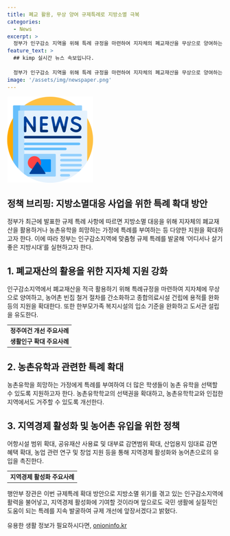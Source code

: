 ```yaml
---
title: 폐교 활용, 무상 양여 규제특례로 지방소멸 극복
categories:
  - News
excerpt: >
  정부가 인구감소 지역을 위해 특례 규정을 마련하여 지자체의 폐교재산을 무상으로 양여하는 방안을 발표했다. 또한 농촌유학을 위한 특례 신설과 주택 구입·임대 비용 부담 완화 등으로 지방소멸에 대응하고 지역 활력을 높일 계획이다. 특히 규제특례 확대 방안은 중앙부처 자체 발굴 등을 통해 국민과 기업이 현장에서 체감할 수 있는 제도 중심으로 국가적 과제에 효과적으로 대응하기 위한 것이며, 이를 통해 어디서나 살기 좋은 지방시대를 실현하고자 한다.
feature_text: >
  ## kimp 실시간 뉴스 속보입니다.

  정부가 인구감소 지역을 위해 특례 규정을 마련하여 지자체의 폐교재산을 무상으로 양여하는 방안을 발표했다. 또한 농촌유학을 위한 특례 신설과 주택 구입·임대 비용 부담 완화 등으로 지방소멸에 대응하고 지역 활력을 높일 계획이다. 특히 규제특례 확대 방안은 중앙부처 자체 발굴 등을 통해 국민과 기업이 현장에서 체감할 수 있는 제도 중심으로 국가적 과제에 효과적으로 대응하기 위한 것이며, 이를 통해 어디서나 살기 좋은 지방시대를 실현하고자 한다.
image: '/assets/img/newspaper.png'
---
```


<p><img src="/assets/img/newspaper.png" alt="kimplant 속보" /></p>

<h2 data-ke-size="size26">정책 브리핑: 지방소멸대응 사업을 위한 특례 확대 방안</h2>

<p data-ke-size="size16">정부가 최근에 발표한 규제 특례 사항에 따르면 지방소멸 대응을 위해 지자체의 폐교재산을 활용하거나 농촌유학을 희망하는 가정에 특례를 부여하는 등 다양한 지원을 확대하고자 한다. 이에 따라 정부는 인구감소지역에 맞춤형 규제 특례를 발굴해 ‘어디서나 살기 좋은 지방시대’를 실현하고자 한다.</p>

<h2 data-ke-size="size21">1. 폐교재산의 활용을 위한 지자체 지원 강화</h2>

<p data-ke-size="size16">인구감소지역에서 폐교재산을 적극 활용하기 위해 특례규정을 마련하여 지자체에 무상으로 양여하고, 농어촌 빈집 철거 절차를 간소화하고 종합의료시설 건립에 용적률 완화 등의 지원을 확대한다. 또한 한부모가족 복지시설의 입소 기준을 완화하고 도서관 설립을 유도한다.</p>

<table>
    <tr>
        <td style="text-align: center; height: 17px;"><b>정주여건 개선 주요사례</b></td>
    </tr>
    <tr>
        <td style="text-align: center; height: 17px;"><b>생활인구 확대 주요사례</b></td>
    </tr>
</table>

<h2 data-ke-size="size21">2. 농촌유학과 관련한 특례 확대</h2>

<p data-ke-size="size16">농촌유학을 희망하는 가정에게 특례를 부여하여 더 많은 학생들이 농촌 유학을 선택할 수 있도록 지원하고자 한다. 농촌유학학교의 선택권을 확대하고, 농촌유학학교와 인접한 지역에서도 거주할 수 있도록 개선한다.</p>

<h2 data-ke-size="size21">3. 지역경제 활성화 및 농어촌 유입을 위한 정책</h2>

<p data-ke-size="size16">어항시설 범위 확대, 공유재산 사용료 및 대부료 감면범위 확대, 산업용지 임대료 감면 혜택 확대, 농업 관련 연구 및 창업 지원 등을 통해 지역경제 활성화와 농어촌으로의 유입을 촉진한다.</p>

<table>
    <tr>
        <td style="text-align: center; height: 17px;"><b>지역경제 활성화 주요사례</b></td>
    </tr>
</table>

<p data-ke-size="size16">행안부 장관은 이번 규제특례 확대 방안으로 지방소멸 위기를 겪고 있는 인구감소지역에 활력을 불어넣고, 지역경제 활성화에 기여할 것이라며 앞으로도 국민 생활에 실질적인 도움이 되는 특례를 지속 발굴하여 규제 개선에 앞장서겠다고 밝혔다.</p>
유용한 생활 정보가 필요하시다면, <a href="https://onioninfo.kr" rel="dofollow">onioninfo.kr</a>


